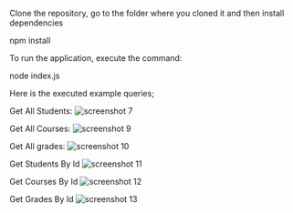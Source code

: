 Clone the repository, go to the folder where you cloned it and then install dependencies

npm install

To run the application, execute the command: 

node index.js

Here is the executed example queries;

Get All Students:
![screenshot 7](https://user-images.githubusercontent.com/32188665/53394755-e0c7f300-39a8-11e9-8915-cddce3297d31.png)


Get All Courses:
![screenshot 9](https://user-images.githubusercontent.com/32188665/53395924-ce9b8400-39ab-11e9-8333-7f626d29ae9e.png)

Get All grades:
![screenshot 10](https://user-images.githubusercontent.com/32188665/53395939-d5c29200-39ab-11e9-940b-1a1ba043da92.png)

Get Students By Id
![screenshot 11](https://user-images.githubusercontent.com/32188665/53396706-d0664700-39ad-11e9-8807-6fe4ba206b55.png)

Get Courses By Id
![screenshot 12](https://user-images.githubusercontent.com/32188665/53396713-d4926480-39ad-11e9-96b5-a51078476a34.png)

Get Grades By Id
![screenshot 13](https://user-images.githubusercontent.com/32188665/53396725-da884580-39ad-11e9-986d-631e33fc8e98.png)
